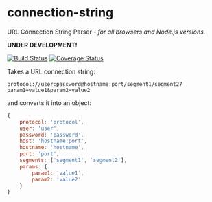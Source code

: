 connection-string
=================

URL Connection String Parser - _for all browsers and Node.js versions._ 

**UNDER DEVELOPMENT!**

[![Build Status](https://travis-ci.org/vitaly-t/connection-string.svg?branch=master)](https://travis-ci.org/vitaly-t/connection-string)
[![Coverage Status](https://coveralls.io/repos/vitaly-t/connection-string/badge.svg?branch=master)](https://coveralls.io/r/vitaly-t/connection-string?branch=master)

Takes a URL connection string: 

```
protocol://user:password@hostname:port/segment1/segment2?param1=value1&param2=value2
```

and converts it into an object:

```js
{
    protocol: 'protocol',
    user: 'user',
    password: 'password',
    host: 'hostname:port',
    hostname: 'hostname',
    port: 'port',
    segments: ['segment1', 'segment2'],
    params: {
        param1: 'value1',
        param2: 'value2'
    }
}
```
